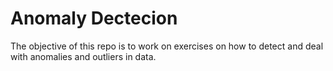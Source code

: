 # Anomaly Dectecion 

The objective of this repo is to work on exercises on how to detect and deal with anomalies and outliers in data.